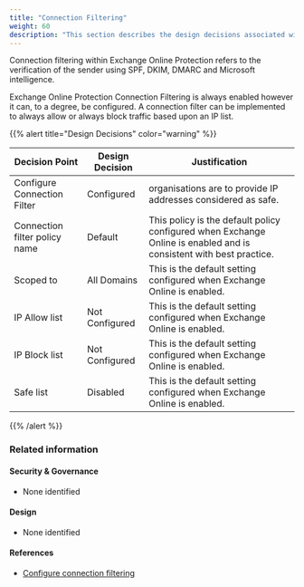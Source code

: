 ```yaml
---
title: "Connection Filtering"
weight: 60
description: "This section describes the design decisions associated with Connection Filtering Microsoft 365 security features for system(s) built using ASD's Blueprint for Secure Cloud."
---
```


Connection filtering within Exchange Online Protection refers to the verification of the sender using SPF, DKIM, DMARC and Microsoft intelligence.

Exchange Online Protection Connection Filtering is always enabled however it can, to a degree, be configured. A connection filter can be implemented to always allow or always block traffic based upon an IP list.

{{% alert title="Design Decisions" color="warning" %}}

| Decision Point                | Design Decision | Justification                                                                                                      |
|-------------------------------|-----------------|--------------------------------------------------------------------------------------------------------------------|
| Configure Connection Filter   | Configured      | organisations are to provide IP addresses considered as safe.                                                           |
| Connection filter policy name | Default         | This policy is the default policy configured when Exchange Online is enabled and is consistent with best practice. |
| Scoped to                     | All Domains     | This is the default setting configured when Exchange Online is enabled.                                            |
| IP Allow list                 | Not Configured  | This is the default setting configured when Exchange Online is enabled.                                            |
| IP Block list                 | Not Configured  | This is the default setting configured when Exchange Online is enabled.                                            |
| Safe list                     | Disabled        | This is the default setting configured when Exchange Online is enabled.                                            |

{{% /alert %}}

### Related information

#### Security & Governance

* None identified

#### Design

* None identified

#### References

* [Configure connection filtering](https://docs.microsoft.com/microsoft-365/security/office-365-security/configure-the-connection-filter-policy?view=o365-worldwide)